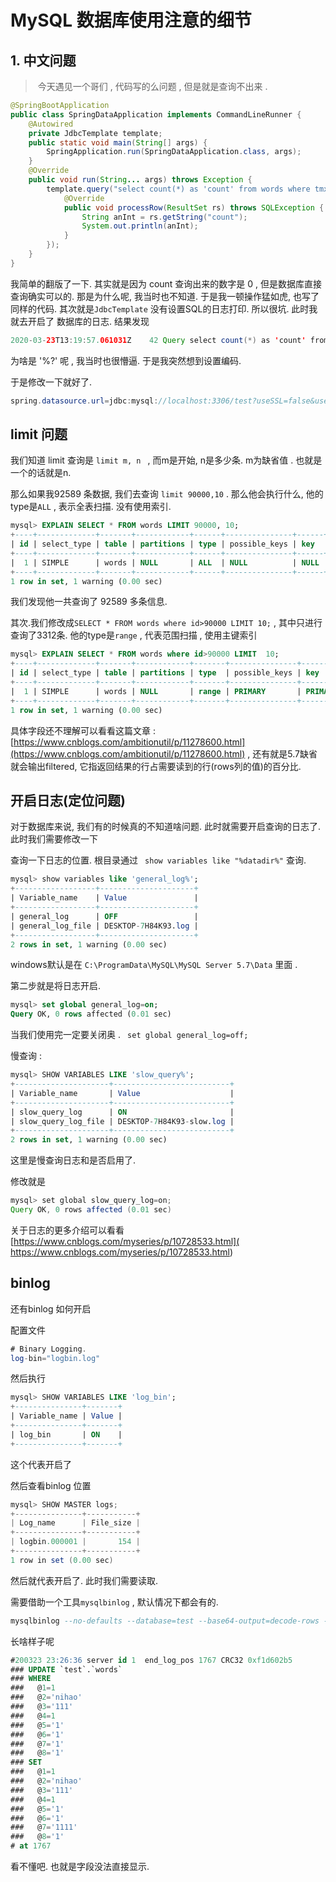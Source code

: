 # MySQL 数据库使用注意的细节

## 1. 中文问题

> ​	今天遇见一个哥们 , 代码写的么问题 , 但是就是查询不出来 . 

```java
@SpringBootApplication
public class SpringDataApplication implements CommandLineRunner {
    @Autowired
    private JdbcTemplate template;
    public static void main(String[] args) {
        SpringApplication.run(SpringDataApplication.class, args);
    }
    @Override
    public void run(String... args) throws Exception {
        template.query("select count(*) as 'count' from words where tmxz like ?", new Object[]{"%词"}, new RowCallbackHandler() {
            @Override
            public void processRow(ResultSet rs) throws SQLException {
                String anInt = rs.getString("count");
                System.out.println(anInt);
            }
        });
    }
}
```

我简单的翻版了一下. 其实就是因为 count 查询出来的数字是 0 , 但是数据库直接查询确实可以的. 那是为什么呢, 我当时也不知道. 于是我一顿操作猛如虎, 也写了同样的代码. 其次就是`JdbcTemplate` 没有设置SQL的日志打印. 所以很坑. 此时我就去开启了 数据库的日志. 结果发现

```java
2020-03-23T13:19:57.061031Z	   42 Query	select count(*) as 'count' from words where tmxz like '%?'
```

为啥是 '%?' 呢 , 我当时也很懵逼. 于是我突然想到设置编码. 

于是修改一下就好了. 

```java
spring.datasource.url=jdbc:mysql://localhost:3306/test?useSSL=false&useUnicode=true&characterEncoding=utf-8
```

## limit 问题

我们知道 limit 查询是 `limit m, n `  , 而m是开始, n是多少条.  m为缺省值 . 也就是一个的话就是n. 

那么如果我92589 条数据, 我们去查询 `limit 90000,10` . 那么他会执行什么, 他的type是`ALL` , 表示全表扫描. 没有使用索引.  

```sql
mysql> EXPLAIN SELECT * FROM words LIMIT 90000, 10;
+----+-------------+-------+------------+------+---------------+------+---------+------+-------+----------+-------+
| id | select_type | table | partitions | type | possible_keys | key  | key_len | ref  | rows  | filtered | Extra |
+----+-------------+-------+------------+------+---------------+------+---------+------+-------+----------+-------+
|  1 | SIMPLE      | words | NULL       | ALL  | NULL          | NULL | NULL    | NULL | 92589 |   100.00 | NULL  |
+----+-------------+-------+------------+------+---------------+------+---------+------+-------+----------+-------+
1 row in set, 1 warning (0.00 sec)
```



我们发现他一共查询了 92589 多条信息. 

其次.我们修改成`SELECT * FROM words where id>90000 LIMIT 10;` , 其中只进行查询了3312条. 他的type是`range` , 代表范围扫描 , 使用主键索引

```sql
mysql> EXPLAIN SELECT * FROM words where id>90000 LIMIT  10;
+----+-------------+-------+------------+-------+---------------+---------+---------+------+------+----------+-------------+
| id | select_type | table | partitions | type  | possible_keys | key     | key_len | ref  | rows | filtered | Extra       |
+----+-------------+-------+------------+-------+---------------+---------+---------+------+------+----------+-------------+
|  1 | SIMPLE      | words | NULL       | range | PRIMARY       | PRIMARY | 4       | NULL | 3312 |   100.00 | Using where |
+----+-------------+-------+------------+-------+---------------+---------+---------+------+------+----------+-------------+
1 row in set, 1 warning (0.00 sec)
```



具体字段还不理解可以看看这篇文章 : [https://www.cnblogs.com/ambitionutil/p/11278600.html](https://www.cnblogs.com/ambitionutil/p/11278600.html)  , 还有就是5.7缺省就会输出filtered,  它指返回结果的行占需要读到的行(rows列的值)的百分比.

## 开启日志(定位问题)

对于数据库来说, 我们有的时候真的不知道啥问题. 此时就需要开启查询的日志了. 此时我们需要修改一下

查询一下日志的位置.  根目录通过 ` show variables like "%datadir%"`  查询. 

```sql
mysql> show variables like 'general_log%';
+------------------+---------------------+
| Variable_name    | Value               |
+------------------+---------------------+
| general_log      | OFF                 |
| general_log_file | DESKTOP-7H84K93.log |
+------------------+---------------------+
2 rows in set, 1 warning (0.00 sec)
```

windows默认是在 `C:\ProgramData\MySQL\MySQL Server 5.7\Data` 里面 . 

第二步就是将日志开启. 

```sql
mysql> set global general_log=on;
Query OK, 0 rows affected (0.01 sec)
```

当我们使用完一定要关闭奥 . ` set global general_log=off;`



慢查询 : 

```sql
mysql> SHOW VARIABLES LIKE 'slow_query%';
+---------------------+--------------------------+
| Variable_name       | Value                    |
+---------------------+--------------------------+
| slow_query_log      | ON                       |
| slow_query_log_file | DESKTOP-7H84K93-slow.log |
+---------------------+--------------------------+
2 rows in set, 1 warning (0.00 sec)
```

这里是慢查询日志和是否启用了. 

修改就是

```java
mysql> set global slow_query_log=on;
Query OK, 0 rows affected (0.01 sec)
```



关于日志的更多介绍可以看看  [https://www.cnblogs.com/myseries/p/10728533.html]( https://www.cnblogs.com/myseries/p/10728533.html)





## binlog

还有binlog 如何开启

配置文件

```java
# Binary Logging.
log-bin="logbin.log"
```



然后执行

```sql
mysql> SHOW VARIABLES LIKE 'log_bin';
+---------------+-------+
| Variable_name | Value |
+---------------+-------+
| log_bin       | ON    |
+---------------+-------+
```

这个代表开启了



然后查看binlog 位置

```java
mysql> SHOW MASTER logs;
+---------------+-----------+
| Log_name      | File_size |
+---------------+-----------+
| logbin.000001 |       154 |
+---------------+-----------+
1 row in set (0.00 sec)
```



然后就代表开启了. 此时我们需要读取. 

需要借助一个工具`mysqlbinlog` , 默认情况下都会有的. 

```sql
mysqlbinlog --no-defaults --database=test --base64-output=decode-rows -v logbin.000001
```

长啥样子呢

```sql
#200323 23:26:36 server id 1  end_log_pos 1767 CRC32 0xf1d602b5         Update_rows: table id 108 flags: STMT_END_F
### UPDATE `test`.`words`
### WHERE
###   @1=1
###   @2='nihao'
###   @3='111'
###   @4=1
###   @5='1'
###   @6='1'
###   @7='1'
###   @8='1'
### SET
###   @1=1
###   @2='nihao'
###   @3='111'
###   @4=1
###   @5='1'
###   @6='1'
###   @7='1111'
###   @8='1'
# at 1767
```

看不懂吧. 也就是字段没法直接显示. 

